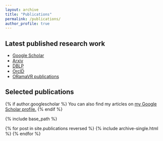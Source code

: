 ```yaml
---
layout: archive
title: "Publications"
permalink: /publications/
author_profile: true
---
```


## Latest published research work

* [Google Scholar](https://scholar.google.com/citations?user=rUfyI3MAAAAJ&hl=en)
* [Arxiv](https://arxiv.org/search/?query=George%20Papagiannakis&searchtype=all&source=header)
* [DBLP](https://dblp.uni-trier.de/pers/hd/p/Papagiannakis:George)
* [OrcID](https://orcid.org/0000-0002-2977-9850)
* [ORamaVR publications](https://oramavr.com/publications/)

## Selected publications


{% if author.googlescholar %}
  You can also find my articles on <u><a href="{{author.googlescholar}}">my Google Scholar profile</a>.</u>
{% endif %}

{% include base_path %}

{% for post in site.publications reversed %}
  {% include archive-single.html %}
{% endfor %}
